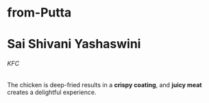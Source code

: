 # from-Putta
# Sai Shivani Yashaswini
###### KFC

The chicken is deep-fried results in a **crispy  coating**, and **juicy meat** creates a delightful experience. 